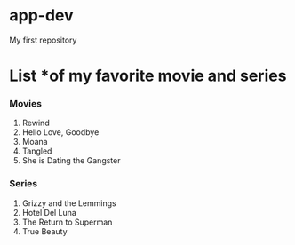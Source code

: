 # app-dev
My first repository
# List *of my favorite movie and series 

### Movies 
1. Rewind
2. Hello Love, Goodbye
3. Moana
4. Tangled
5. She is Dating the Gangster

### Series
1. Grizzy and the Lemmings
2. Hotel Del Luna
3. The Return to Superman
4. True Beauty 
